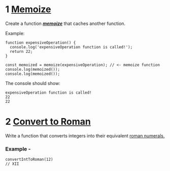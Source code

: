 # 1 [Memoize](https://www.notion.so/Memoize-faecc963d4f34b1c8acb10ce99590df9)

Create a function [***memoize***](https://en.wikipedia.org/wiki/Memoization) that caches another function. 

Example:

    function expensiveOperation() {
      console.log('expensiveOperation function is called!');
      return 22;
    }
    
    const memoized = memoize(expensiveOperation); // <- memoize function
    console.log(memoized());
    console.log(memoized());

The console should show:

    expensiveOperation function is called!
    22
    22

# 2 [Convert to Roman](https://www.notion.so/Convert-to-Roman-5aa3c6818d9b48e6a52ad240aebb581c)

Write a function that converts integers into their equivalent [roman numerals.](http://en.wikipedia.org/wiki/Roman_numerals)

### Example -

    convertIntToRoman(12)
    // XII